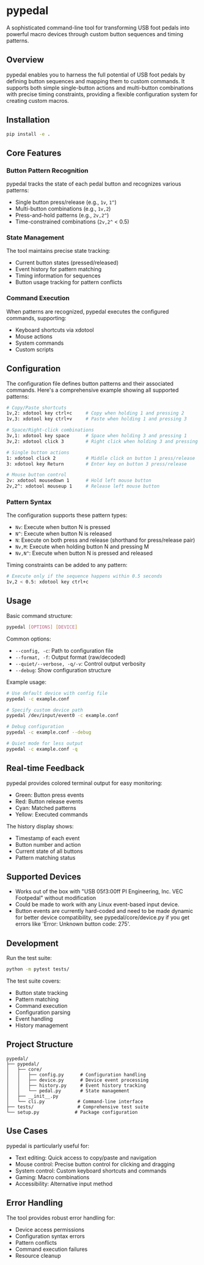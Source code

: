 # pypedal

A sophisticated command-line tool for transforming USB foot pedals into powerful macro devices through custom button sequences and timing patterns.

## Overview

pypedal enables you to harness the full potential of USB foot pedals by defining button sequences and mapping them to custom commands. It supports both simple single-button actions and multi-button combinations with precise timing constraints, providing a flexible configuration system for creating custom macros.

## Installation

```bash
pip install -e .
```

## Core Features

### Button Pattern Recognition
pypedal tracks the state of each pedal button and recognizes various patterns:
- Single button press/release (e.g., `1v`, `1^`)
- Multi-button combinations (e.g., `1v,2`)
- Press-and-hold patterns (e.g., `2v,2^`)
- Time-constrained combinations (`2v,2^` < 0.5)

### State Management
The tool maintains precise state tracking:
- Current button states (pressed/released)
- Event history for pattern matching
- Timing information for sequences
- Button usage tracking for pattern conflicts

### Command Execution
When patterns are recognized, pypedal executes the configured commands, supporting:
- Keyboard shortcuts via xdotool
- Mouse actions
- System commands
- Custom scripts

## Configuration

The configuration file defines button patterns and their associated commands. Here's a comprehensive example showing all supported patterns:

```bash
# Copy/Paste shortcuts
1v,2: xdotool key ctrl+c     # Copy when holding 1 and pressing 2
1v,3: xdotool key ctrl+v     # Paste when holding 1 and pressing 3

# Space/Right-click combinations
3v,1: xdotool key space      # Space when holding 3 and pressing 1
3v,2: xdotool click 3        # Right click when holding 3 and pressing 2

# Single button actions
1: xdotool click 2           # Middle click on button 1 press/release
3: xdotool key Return        # Enter key on button 3 press/release

# Mouse button control
2v: xdotool mousedown 1      # Hold left mouse button
2v,2^: xdotool mouseup 1     # Release left mouse button
```

### Pattern Syntax

The configuration supports these pattern types:

- `Nv`: Execute when button N is pressed
- `N^`: Execute when button N is released
- `N`: Execute on both press and release (shorthand for press/release pair)
- `Nv,M`: Execute when holding button N and pressing M
- `Nv,N^`: Execute when button N is pressed and released

Timing constraints can be added to any pattern:
```bash
# Execute only if the sequence happens within 0.5 seconds
1v,2 < 0.5: xdotool key ctrl+c
```

## Usage

Basic command structure:

```bash
pypedal [OPTIONS] [DEVICE]
```

Common options:
- `--config, -c`: Path to configuration file
- `--format, -f`: Output format (raw/decoded)
- `--quiet/--verbose, -q/-v`: Control output verbosity
- `--debug`: Show configuration structure

Example usage:

```bash
# Use default device with config file
pypedal -c example.conf

# Specify custom device path
pypedal /dev/input/event0 -c example.conf

# Debug configuration
pypedal -c example.conf --debug

# Quiet mode for less output
pypedal -c example.conf -q
```

## Real-time Feedback

pypedal provides colored terminal output for easy monitoring:
- Green: Button press events
- Red: Button release events
- Cyan: Matched patterns
- Yellow: Executed commands

The history display shows:
- Timestamp of each event
- Button number and action
- Current state of all buttons
- Pattern matching status

## Supported Devices
- Works out of the box with "USB 05f3:00ff PI Engineering, Inc. VEC Footpedal" without modification
- Could be made to work with any Linux event-based input device. 
- Button events are currently hard-coded and need to be made dynamic for better device compatibility, see pypedal/core/device.py if you get errors like 'Error: Unknown button code: 275'.

## Development

Run the test suite:
```bash
python -m pytest tests/
```

The test suite covers:
- Button state tracking
- Pattern matching
- Command execution
- Configuration parsing
- Event handling
- History management

## Project Structure

```
pypedal/
├── pypedal/
│   ├── core/
│   │   ├── config.py      # Configuration handling
│   │   ├── device.py      # Device event processing
│   │   ├── history.py     # Event history tracking
│   │   └── pedal.py       # State management
│   ├── __init__.py
│   └── cli.py            # Command-line interface
├── tests/                # Comprehensive test suite
└── setup.py             # Package configuration
```

## Use Cases

pypedal is particularly useful for:
- Text editing: Quick access to copy/paste and navigation
- Mouse control: Precise button control for clicking and dragging
- System control: Custom keyboard shortcuts and commands
- Gaming: Macro combinations
- Accessibility: Alternative input method

## Error Handling

The tool provides robust error handling for:
- Device access permissions
- Configuration syntax errors
- Pattern conflicts
- Command execution failures
- Resource cleanup
